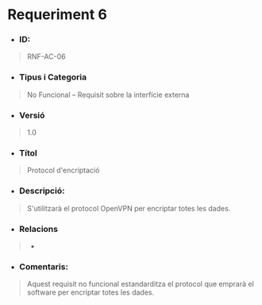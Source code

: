 # **Requeriment 6**

- ### **ID:**
> RNF-AC-06

- ### **Tipus i Categoria**
> No Funcional – Requisit sobre la interfície externa

- ### **Versió** 
> 1.0

- ### **Títol**
> Protocol d'encriptació

- ### **Descripció:** 
> S'utilitzarà el protocol OpenVPN per encriptar totes les dades.

- ### **Relacions** 
> -

- ### **Comentaris:** 
> Aquest requisit no funcional estandarditza el protocol que emprarà el software per encriptar totes les dades.
